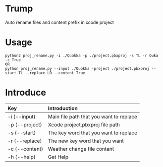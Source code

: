 # Trump
Auto rename files and content prefix in xcode project 

# Usage
```
python2 proj_rename.py -i ./Quokka -p ./project.pbxproj -s TL -r Quka  -c True
OR
python proj_rename.py --input ./Quokka -project ./project.pbxproj --start TL --replace LD --content True
```

# Introduce

| Key | Introduction |
| :------   | :-------  |
|  -i (--input)  |  Main file path that you want to replace   |
|  -p (--project)  |  Xcode project.pbxproj file path  |
|  -s (--start)  |  The key word that you want to replace  |
|  -r (--replace)  |  The new key word that you want  |
|  -c (--content)  |  Weather change file content  |
|  -h (--help)  |  Get Help  |

